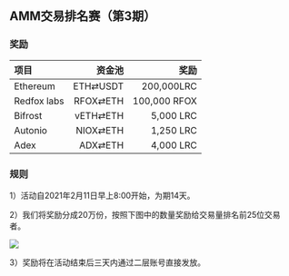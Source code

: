 ## AMM交易排名赛（第3期）


### 奖励

| **项目** | **资金池** | **奖励** |
| :--- | ---: | ---: |
Ethereum | ETH⇄USDT  | 200,000LRC
Redfox labs | RFOX⇄ETH | 100,000 RFOX
Bifrost | vETH⇄ETH |  5,000 LRC
Autonio | NIOX⇄ETH |  1,250 LRC
Adex | ADX⇄ETH |  4,000 LRC



### 规则


1）活动自2021年2月11日早上8:00开始，为期14天。

2）我们将奖励分成20万份，按照下图中的数量奖励给交易量排名前25位交易者。

![](/markdown/images/program_3.png "")

3）奖励将在活动结束后三天内通过二层账号直接发放。
